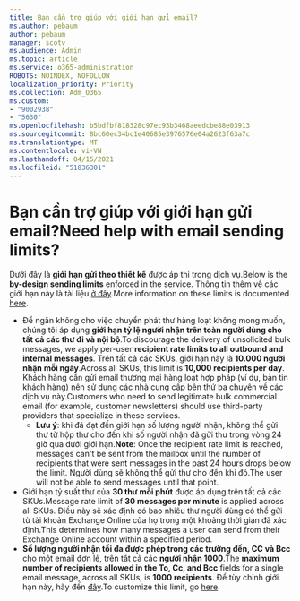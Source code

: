 ```yaml
---
title: Bạn cần trợ giúp với giới hạn gửi email?
ms.author: pebaum
author: pebaum
manager: scotv
ms.audience: Admin
ms.topic: article
ms.service: o365-administration
ROBOTS: NOINDEX, NOFOLLOW
localization_priority: Priority
ms.collection: Adm_O365
ms.custom:
- "9002938"
- "5630"
ms.openlocfilehash: b5bdfbf818328c97ec93b3468aeedcbe88e03913
ms.sourcegitcommit: 8bc60ec34bc1e40685e3976576e04a2623f63a7c
ms.translationtype: MT
ms.contentlocale: vi-VN
ms.lasthandoff: 04/15/2021
ms.locfileid: "51836301"
---
```

# <a name="need-help-with-email-sending-limits"></a><span data-ttu-id="cf194-102">Bạn cần trợ giúp với giới hạn gửi email?</span><span class="sxs-lookup"><span data-stu-id="cf194-102">Need help with email sending limits?</span></span>

<span data-ttu-id="cf194-103">Dưới đây là **giới hạn gửi theo thiết kế** được áp thi trong dịch vụ.</span><span class="sxs-lookup"><span data-stu-id="cf194-103">Below is the **by-design sending limits** enforced in the service.</span></span> <span data-ttu-id="cf194-104">Thông tin thêm về các giới hạn này là tài liệu [ở đây](https://docs.microsoft.com/office365/servicedescriptions/exchange-online-service-description/exchange-online-limits#receiving-and-sending-limits).</span><span class="sxs-lookup"><span data-stu-id="cf194-104">More information on these limits is documented [here](https://docs.microsoft.com/office365/servicedescriptions/exchange-online-service-description/exchange-online-limits#receiving-and-sending-limits).</span></span>

- <span data-ttu-id="cf194-105">Để ngăn không cho việc chuyển phát thư hàng loạt không mong muốn, chúng tôi áp dụng **giới hạn tỷ lệ người nhận trên toàn người dùng cho tất cả các thư đi và nội bộ**.</span><span class="sxs-lookup"><span data-stu-id="cf194-105">To discourage the delivery of unsolicited bulk messages, we apply per-user **recipient rate limits to all outbound and internal messages**.</span></span> <span data-ttu-id="cf194-106">Trên tất cả các SKUs, giới hạn này là **10.000 người nhận mỗi ngày**.</span><span class="sxs-lookup"><span data-stu-id="cf194-106">Across all SKUs, this limit is **10,000 recipients per day**.</span></span>  <span data-ttu-id="cf194-107">Khách hàng cần gửi email thương mại hàng loạt hợp pháp (ví dụ, bản tin khách hàng) nên sử dụng các nhà cung cấp bên thứ ba chuyên về các dịch vụ này.</span><span class="sxs-lookup"><span data-stu-id="cf194-107">Customers who need to send legitimate bulk commercial email (for example, customer newsletters) should use third-party providers that specialize in these services.</span></span>
    - <span data-ttu-id="cf194-108">**Lưu ý**: khi đã đạt đến giới hạn số lượng người nhận, không thể gửi thư từ hộp thư cho đến khi số người nhận đã gửi thư trong vòng 24 giờ qua dưới giới hạn.</span><span class="sxs-lookup"><span data-stu-id="cf194-108">**Note**: Once the recipient rate limit is reached, messages can't be sent from the mailbox until the number of recipients that were sent messages in the past 24 hours drops below the limit.</span></span> <span data-ttu-id="cf194-109">Người dùng sẽ không thể gửi thư cho đến khi đó.</span><span class="sxs-lookup"><span data-stu-id="cf194-109">The user will not be able to send messages until that point.</span></span>
- <span data-ttu-id="cf194-110">Giới hạn tỷ suất thư của **30 thư mỗi phút** được áp dụng trên tất cả các SKUs.</span><span class="sxs-lookup"><span data-stu-id="cf194-110">Message rate limit of **30 messages per minute** is applied across all SKUs.</span></span> <span data-ttu-id="cf194-111">Điều này sẽ xác định có bao nhiêu thư người dùng có thể gửi từ tài khoản Exchange Online của họ trong một khoảng thời gian đã xác định.</span><span class="sxs-lookup"><span data-stu-id="cf194-111">This determines how many messages a user can send from their Exchange Online account within a specified period.</span></span>
- <span data-ttu-id="cf194-112">**Số lượng người nhận tối đa được phép trong các trường đến, CC và Bcc** cho một email đơn lẻ, trên tất cả các **người nhận 1000**.</span><span class="sxs-lookup"><span data-stu-id="cf194-112">The **maximum number of recipients allowed in the To, Cc, and Bcc** fields for a single email message, across all SKUs, is **1000 recipients**.</span></span> <span data-ttu-id="cf194-113">Để tùy chỉnh giới hạn này, hãy đến [đây](https://techcommunity.microsoft.com/t5/exchange-team-blog/customizable-recipient-limits-in-office-365/ba-p/1183228).</span><span class="sxs-lookup"><span data-stu-id="cf194-113">To customize this limit, go [here](https://techcommunity.microsoft.com/t5/exchange-team-blog/customizable-recipient-limits-in-office-365/ba-p/1183228).</span></span>
